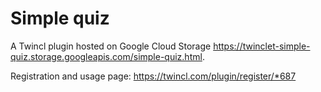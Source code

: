 # Simple quiz

A Twincl plugin hosted on Google Cloud Storage <https://twinclet-simple-quiz.storage.googleapis.com/simple-quiz.html>.

Registration and usage page: <https://twincl.com/plugin/register/*687>

